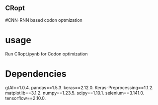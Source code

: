 ## CRopt
#CNN-RNN based codon optmization
# usage
Run CRopt.ipynb for Codon optimization 
# Dependencies
gtAI==1.0.4.
pandas==1.5.3.
keras==2.12.0.
Keras-Preprocessing==1.1.2.
matplotlib==3.1.2.
numpy==1.23.5.
scipy==1.10.1.
selenium==3.141.0.
tensorflow==2.10.0.
